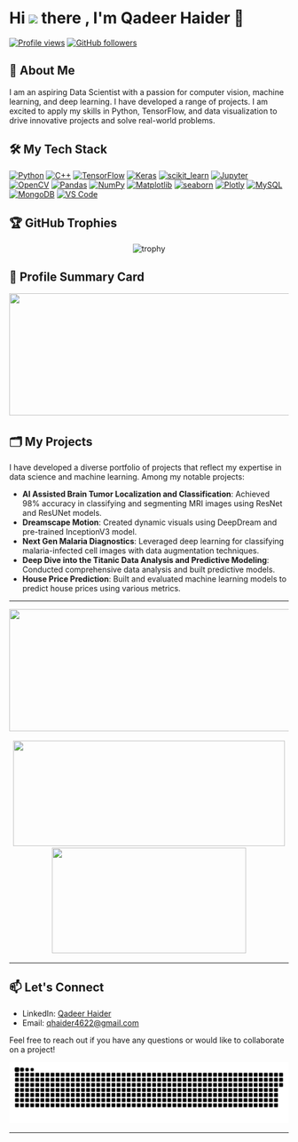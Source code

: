 <h1> Hi <img src= "https://media.giphy.com/media/zJ3V6Ot51H8Y0/giphy.gif" width = "10%"/> there , I'm  Qadeer Haider 👋  </h1>

[![Profile views](https://komarev.com/ghpvc/?username=QHaider4622&color=blue)](https://github.com/Qadeer-Haider)
[![GitHub followers](https://img.shields.io/github/followers/Qadeer-Haider?label=Follow&style=social)](https://github.com/Qadeer-Haider)

## 🚀 About Me
I am an aspiring Data Scientist with a passion for computer vision, machine learning, and deep learning. I have developed a range of projects. I am excited to apply my skills in Python, TensorFlow, and data visualization to drive innovative projects and solve real-world problems.

## 🛠️ My Tech Stack
<p align="center">

<a href="https://www.python.org/" target="_blank" rel="noopener noreferrer"><img src="https://cdn.jsdelivr.net/gh/devicons/devicon/icons/python/python-original.svg" alt="Python" width="50" height="50"/></a>
<a href="https://isocpp.org/" target="_blank" rel="noopener noreferrer"><img src="https://cdn.jsdelivr.net/gh/devicons/devicon/icons/cplusplus/cplusplus-original.svg" alt="C++" width="50" height="50"/></a>
<a href="https://www.tensorflow.org/" target="_blank" rel="noopener noreferrer"><img src="https://cdn.jsdelivr.net/gh/devicons/devicon/icons/tensorflow/tensorflow-original.svg" alt="TensorFlow" width="50" height="50"/></a>
<a href="https://keras.io/" target="_blank" rel="noopener noreferrer"><img src="https://cdn.jsdelivr.net/gh/devicons/devicon/icons/keras/keras-original.svg" alt="Keras" width="50" height="50"/></a>
<a href="https://scikit-learn.org/" target="_blank" rel="noopener noreferrer"><img src="https://upload.wikimedia.org/wikipedia/commons/0/05/Scikit_learn_logo_small.svg" alt="scikit_learn" width="50" height="50"/></a>
<a href="https://jupyter.org/" target="_blank" rel="noopener noreferrer"><img src="https://cdn.jsdelivr.net/gh/devicons/devicon@latest/icons/jupyter/jupyter-original-wordmark.svg" alt="Jupyter" width="50" height="50"/></a>
<a href="https://opencv.org/" target="_blank" rel="noopener noreferrer"><img src="https://cdn.jsdelivr.net/gh/devicons/devicon@latest/icons/opencv/opencv-original.svg" alt="OpenCV" width="50" height="50"/></a>
<a href="https://pandas.pydata.org/" target="_blank" rel="noopener noreferrer"><img src="https://cdn.jsdelivr.net/gh/devicons/devicon@latest/icons/pandas/pandas-original-wordmark.svg" alt="Pandas" width="50" height="50"/></a>
<a href="https://numpy.org/" target="_blank" rel="noopener noreferrer"><img src="https://cdn.jsdelivr.net/gh/devicons/devicon@latest/icons/numpy/numpy-plain-wordmark.svg" alt="NumPy" width="50" height="50"/></a>
<a href="https://matplotlib.org/" target="_blank" rel="noopener noreferrer"><img src="https://cdn.jsdelivr.net/gh/devicons/devicon@latest/icons/matplotlib/matplotlib-original-wordmark.svg" alt="Matplotlib" width="50" height="50"/></a>
<a href="https://seaborn.pydata.org/" target="_blank" rel="noopener noreferrer"><img src="https://seaborn.pydata.org/_images/logo-mark-lightbg.svg" alt="seaborn" width="50" height="50"/></a>
<a href="https://plotly.com/" target="_blank" rel="noopener noreferrer"><img src="https://cdn.jsdelivr.net/gh/devicons/devicon@latest/icons/plotly/plotly-original-wordmark.svg" alt="Plotly" width="50" height="50"/></a>
<a href="https://www.mysql.com/" target="_blank" rel="noopener noreferrer"><img src="https://cdn.jsdelivr.net/gh/devicons/devicon@latest/icons/mysql/mysql-original-wordmark.svg" alt="MySQL" width="50" height="50"/></a>
<a href="https://www.mongodb.com/" target="_blank" rel="noopener noreferrer"><img src="https://cdn.jsdelivr.net/gh/devicons/devicon@latest/icons/mongodb/mongodb-original-wordmark.svg" alt="MongoDB" width="50" height="50"/></a>
<a href="https://code.visualstudio.com/" target="_blank" rel="noopener noreferrer"><img src="https://cdn.jsdelivr.net/gh/devicons/devicon/icons/vscode/vscode-original.svg" alt="VS Code" width="50" height="50"/></a>


  
</p>

## 🏆 GitHub Trophies
<p align="center">
  <img src="https://github-profile-trophy.vercel.app/?username=Qadeer-Haider&theme=onedark" alt="trophy">
</p>

## 📄 Profile Summary Card
<p align="center">
  <a href="https://github.com/vn7n24fzkq/github-profile-summary-cards">
    <img width="800" height="220" src="https://github-profile-summary-cards.vercel.app/api/cards/profile-details?username=Qadeer-Haider&theme=monokai">
  </a>
</p>

## 🗂️ My Projects

I have developed a diverse portfolio of projects that reflect my expertise in data science and machine learning. Among my notable projects:

- **AI Assisted Brain Tumor Localization and Classification**: Achieved 98% accuracy in classifying and segmenting MRI images using ResNet and ResUNet models.
- **Dreamscape Motion**: Created dynamic visuals using DeepDream and pre-trained InceptionV3 model.
- **Next Gen Malaria Diagnostics**: Leveraged deep learning for classifying malaria-infected cell images with data augmentation techniques.
- **Deep Dive into the Titanic Data Analysis and Predictive Modeling**: Conducted comprehensive data analysis and built predictive models.
- **House Price Prediction**: Built and evaluated machine learning models to predict house prices using various metrics.

---

<p align="center">
  <img width="800" height="220" src="https://streak-stats.demolab.com?user=Qadeer-Haider&theme=monokai&hide_border=true&border_radius=5&card_width=800">
</p>

<p align="center">
  <img width="490" height="190" src="https://github-readme-stats.vercel.app/api?username=Qadeer-Haider&show_icons=true&theme=monokai">
  <img width="350" height="190" src="https://github-readme-stats.vercel.app/api/top-langs/?username=Qadeer-Haider&size_weight=0.15&count_weight=0.5&layout=compact&theme=monokai">
</p>

---

## 📫 Let's Connect
- LinkedIn: [Qadeer Haider](https://www.linkedin.com/in/qadeer-haider)
- Email: qhaider4622@gmail.com

Feel free to reach out if you have any questions or would like to collaborate on a project!

<p align="center">
 <img width="1000" src="assets/github-snake.svg" alt="snake"/>
</p>

---


<!--
**Qadeer-Haider/Qadeer-Haider** is a ✨ _special_ ✨ repository because its `README.md` (this file) appears on your GitHub profile.

Here are some ideas to get you started:

- 🔭 I’m currently working on ...
- 🌱 I’m currently learning ...
- 👯 I’m looking to collaborate on ...
- 🤔 I’m looking for help with ...
- 💬 Ask me about ...
- 📫 How to reach me: ...
- 😄 Pronouns: ...
- ⚡ Fun fact: ...
-->
